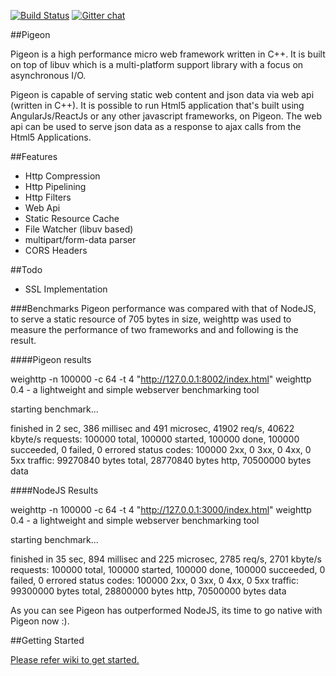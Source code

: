 [![Build Status](https://travis-ci.org/kamlesh-bambarde/pigeon.svg?branch=master)](https://travis-ci.org/kamlesh-bambarde/pigeon)  [![Gitter chat](https://badges.gitter.im/gitterHQ/services.png)](https://gitter.im/kamlesh-bambarde/pigeon)

##Pigeon

Pigeon is a high performance micro web framework written in C++. It is built on top of libuv which is a multi-platform support library with a focus on asynchronous I/O.

Pigeon is capable of serving static web content and json data via web api (written in C++). It is possible to run Html5 application that's built using AngularJs/ReactJs or any other javascript frameworks, on Pigeon. The web api can be used to serve json data as a response to ajax calls from the Html5 Applications.

##Features

- Http Compression
- Http Pipelining
- Http Filters
- Web Api
- Static Resource Cache
- File Watcher (libuv based)
- multipart/form-data parser
- CORS Headers

##Todo
- SSL Implementation

###Benchmarks
Pigeon performance was compared with that of NodeJS, to serve a static resource of 705 bytes in size, 
weighttp was used to measure the performance of two frameworks and and following is the result.

####Pigeon results

weighttp -n 100000 -c 64 -t 4 "http://127.0.0.1:8002/index.html"
weighttp 0.4 - a lightweight and simple webserver benchmarking tool

starting benchmark...
<skipped progress notifications>

finished in 2 sec, 386 millisec and 491 microsec, 41902 req/s, 40622 kbyte/s
requests: 100000 total, 100000 started, 100000 done, 100000 succeeded, 0 failed, 0 errored
status codes: 100000 2xx, 0 3xx, 0 4xx, 0 5xx
traffic: 99270840 bytes total, 28770840 bytes http, 70500000 bytes data

####NodeJS Results

weighttp -n 100000 -c 64 -t 4 "http://127.0.0.1:3000/index.html"
weighttp 0.4 - a lightweight and simple webserver benchmarking tool

starting benchmark...
<skipped progress notifications>

finished in 35 sec, 894 millisec and 225 microsec, 2785 req/s, 2701 kbyte/s
requests: 100000 total, 100000 started, 100000 done, 100000 succeeded, 0 failed, 0 errored
status codes: 100000 2xx, 0 3xx, 0 4xx, 0 5xx
traffic: 99300000 bytes total, 28800000 bytes http, 70500000 bytes data

As you can see Pigeon has outperformed NodeJS, its time to go native with Pigeon now :).

##Getting Started

[Please refer wiki to get started.](https://github.com/kamlesh-bambarde/pigeon/wiki)

